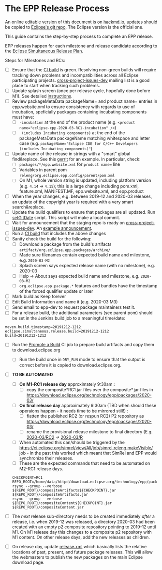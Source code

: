 The EPP Release Process
=======================

An online editable version of this document is on [hackmd.io](https://hackmd.io/@jonahgraham/eclipse-epp-release-process), updates should be copied to [Eclipse's git repo](https://git.eclipse.org/c/epp/org.eclipse.epp.packages.git/tree/RELEASING.md). The Eclipse version is the official one.

This guide contains the step-by-step process to complete an EPP release. 

EPP releases happen for each milestone and release candidate according to the [Eclipse Simultaneous Release Plan](https://wiki.eclipse.org/Simultaneous_Release).

Steps for Milestones and RCs:

- [ ] Ensure that the [CI build](https://ci.eclipse.org/packaging/job/simrel.epp-tycho-build/) is green. Resolving non-green builds will require tracking down problems and incompatibilities across all Eclipse participating projects. [cross-project-issues-dev](https://accounts.eclipse.org/mailing-list/cross-project-issues-dev) mailing list is a good place to start when tracking such problems.
- [ ] Update splash screen (once per release cycle, hopefully done before M1). See detailed [instructions](https://git.eclipse.org/c/epp/org.eclipse.epp.packages.git/tree/packages/org.eclipse.epp.package.common/splash/INSTRUCTIONS.md).
- [ ] Review packageMetaData packageName= and product name= entries in epp.website.xml to ensure consistency with regards to use of incubation, speficially packages containing incubating components must have:
    - [ ] `-incubation` at the end of the product name (e.g. `<product name="eclipse-cpp-2020-03-RC1-incubation" />`)
    - [ ] ` (includes Incubating components)` at the end of the packageMetaData packageName matching whitespace and letter case (e.g. `packageName="Eclipse IDE for C/C++ Developers (includes Incubating components)"`)
- [ ] Update name of the release in strings with a "smart" global find&replace. See this [gerrit](https://git.eclipse.org/r/#/c/157267/) for an example. In particular, check:
    - [ ] `packages/*/epp.website.xml` for `product name=` line
    - [ ] Variables in parent pom `releng/org.eclipse.epp.config/parent/pom.xml`
    - [ ] On M1, whole version string is updated, including platform version (e.g. `4.14` -> `4.15`); this is a large change including pom.xml, feature.xml, MANIFEST.MF, epp.website.xml, and epp.product
- [ ] When the year changes, e.g. between 2019-12 and 2020-03 releases, an update of the copyright year is required with a very smart search&replace.
- [ ] Update the build qualifiers to ensure that packages are all updated. Run [setGitDate](https://git.eclipse.org/c/epp/org.eclipse.epp.packages.git/tree/releng/org.eclipse.epp.config/tools/setGitDate) script. This script will make a local commit.
- [ ] Wait for announcement that the staging repo is ready on [cross-project-issues-dev](https://accounts.eclipse.org/mailing-list/cross-project-issues-dev). An [example announcement](https://www.eclipse.org/lists/cross-project-issues-dev/msg17420.html).
- [ ] Run a [CI build](https://ci.eclipse.org/packaging/job/simrel.epp-tycho-build/) that includes the above changes
- [ ] Sanity check the build for the following:
    - [ ] Download a package from the build's artifacts `artifact/org.eclipse.epp.packages/archive/`
    - [ ] Made sure filenames contain expected build name and milestone, e.g. `2020-03-M2`
    - [ ] Splash screen says expected release name (with no milestone), e.g. 2020-03
    - [ ] Help -> About says expected build name and milestone, e.g. `2020-03-M2`
    - [ ] `org.eclipse.epp.package.*` features and bundles have the timestamp of the forced qualifier update or later
- [ ] Mark build as Keep forever
- [ ] Edit Build Information and name it (e.g. 2020-03 M3)
- [ ] Send email to epp-dev to request package maintainers test it.
- [ ] For a release build, the additional parameters (see parent pom) should be set in the Jenkins build job to a meaningful time/date:
```
maven.build.timestamp=20191212-1212
eclipse.simultaneous.release.build=20191212-1212
build=20191212-1212
```
- [ ] Run the [Promote a Build](https://ci.eclipse.org/packaging/job/promote-a-build/) CI job to prepare build artifacts and copy them to download.eclipse.org
    - [ ] Run the build once in `DRY_RUN` mode to ensure that the output is correct before it is copied to download.eclipse.org.
- [ ] **TO BE AUTOMATED**
    - [ ] **On M1-RC1 release day** approximately 9:30am :
        - [ ] copy the composite\*RC1.jar files over the composite\*.jar files in https://download.eclipse.org/technology/epp/packages/2020-03/
    - [ ] **On final release day** approximately 9:30am (TBD when should these operaions happen - it needs time to be mirrored still!) :
        - [ ] flatten the published RC2 (or respun RC2) P2 repository as https://download.eclipse.org/technology/epp/packages/2020-03/
        - [ ] rename the provisional release milestone to final directory (E.g. [2020-03/RC2](https://download.eclipse.org/technology/epp/downloads/release/2020-03/RC2) -> [2020-03/R](https://download.eclipse.org/technology/epp/downloads/release/2020-03/R)
    - [ ] When automated this can/should be triggered by the https://ci.eclipse.org/simrel/view/All/job/simrel.releng.makeVisible/ job - in the past this worked which meant that SimRel and EPP would synchronize their releases.
    - [ ] These are the expected commands that need to be automated on M2-RC1 release days.
    ```
    CHECKPOINT=RC1
    REPO_ROOT=/home/data/httpd/download.eclipse.org/technology/epp/packages
    rsync --group --verbose ${REPO_ROOT}/compositeArtifacts${CHECKPOINT}.jar ${REPO_ROOT}/compositeArtifacts.jar
    rsync --group --verbose ${REPO_ROOT}/compositeContent${CHECKPOINT}.jar ${REPO_ROOT}/compositeContent.jar
    ```

- [ ] The _next_ release sub-directory needs to be created immediately _after_ a release, i.e. when 2019-12 was released, a directory 2020-03 had been created with an empty p2 composite repository pointing to 2019-12 until M1. On M1 release day this changes to a composite p2 repository with M1 content. On other release days, add the new releases as children. 
- [ ] On release day, update [release.xml](https://download.eclipse.org/technology/epp/downloads/release/release.xml) which basically lists the relative locations of past, present, and future package releases. This will allow the webmasters to publish the new packages on the main Eclipse download page.
